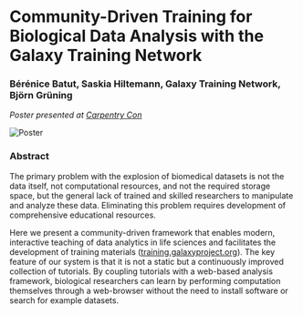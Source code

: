 Community-Driven Training for Biological Data Analysis with the Galaxy Training Network
=======================================================================================

### Bérénice Batut, Saskia Hiltemann, Galaxy Training Network, Björn Grüning

*Poster presented at [Carpentry Con](http://www.carpentrycon.org/)*

![Poster](poster.png)

### Abstract

The primary problem with the explosion of biomedical datasets is not the data itself, not computational resources, and not the required storage space, but the general lack of trained and skilled researchers to manipulate and analyze these data. Eliminating this problem requires development of comprehensive educational resources.

Here we present a community-driven framework that enables modern, interactive teaching of data analytics in life sciences and facilitates the development of training materials ([training.galaxyproject.org](https://galaxyproject.github.io/training-material/)). The key feature of our system is that it is not a static but a continuously improved collection of tutorials. By coupling tutorials with a web-based analysis framework, biological researchers can learn by performing computation themselves through a web-browser without the need to install software or search for example datasets.